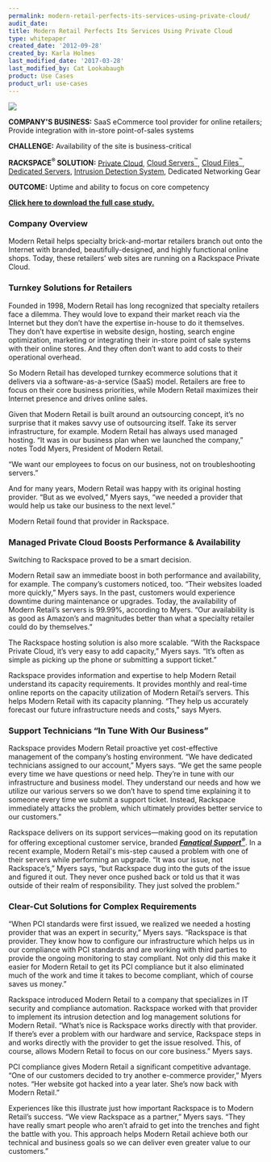 ```yaml
---
permalink: modern-retail-perfects-its-services-using-private-cloud/
audit_date:
title: Modern Retail Perfects Its Services Using Private Cloud
type: whitepaper
created_date: '2012-09-28'
created_by: Karla Holmes
last_modified_date: '2017-03-28'
last_modified_by: Cat Lookabaugh
product: Use Cases
product_url: use-cases
---
```


<a href="http://www.modernretail.com/">
   <img src="{% asset_path use-cases/modern-retail-perfects-its-services-using-private-cloud/modernretail.png %}" />
</a>

**COMPANY'S BUSINESS:** SaaS eCommerce tool provider for online
retailers; Provide integration with in-store point-of-sales systems

**CHALLENGE:** Availability of the site is business-critical

**RACKSPACE<sup>&reg;</sup> SOLUTION:** [Private
Cloud](http://www.rackspace.com/managed_hosting/private_cloud/index.php),
[Cloud
Servers<sup>&trade;</sup>](http://www.rackspace.com/cloud/cloud_hosting_products/servers/),
[Cloud
Files<sup>&trade;</sup>](http://www.rackspace.com/cloud/cloud_hosting_products/files/),
[Dedicated
Servers](http://www.rackspace.com/managed_hosting/configurations.php),
[Intrusion Detection
System](http://www.rackspace.com/managed_hosting/services/security/threatmgr.php),
Dedicated Networking Gear

**OUTCOME:** Uptime and ability to focus on core competency

[**Click here to download the full case
study.**](http://c179631.r31.cf0.rackcdn.com/CaseStudy_ModernRetail.pdf)

### Company Overview

Modern Retail helps specialty brick-and-mortar retailers branch out onto
the Internet with branded, beautifully-designed, and highly functional
online shops. Today, these retailers’ web sites are running on a
Rackspace Private Cloud.

### Turnkey Solutions for Retailers

Founded in 1998, Modern Retail has long recognized that specialty
retailers face a dilemma. They would love to expand their market reach
via the Internet but they don’t have the expertise in-house to do it
themselves. They don’t have expertise in website design, hosting, search
engine optimization, marketing or integrating their in-store point of
sale systems with their online stores. And they often don’t want to add
costs to their operational overhead.

So Modern Retail has developed turnkey ecommerce solutions that it
delivers via a software-as-a-service (SaaS) model. Retailers are free to
focus on their core business priorities, while Modern Retail maximizes
their Internet presence and drives online sales.

Given that Modern Retail is built around an outsourcing concept, it’s no
surprise that it makes savvy use of outsourcing itself. Take its server
infrastructure, for example. Modern Retail has always used managed
hosting. “It was in our business plan when we launched the company,”
notes Todd Myers, President of Modern Retail.

“We want our employees to focus on our business, not on troubleshooting
servers.”

And for many years, Modern Retail was happy with its original hosting
provider. “But as we evolved,” Myers says, “we needed a provider that
would help us take our business to the next level.”

Modern Retail found that provider in Rackspace.

### Managed Private Cloud Boosts Performance & Availability

Switching to Rackspace proved to be a smart decision.

Modern Retail saw an immediate boost in both performance and
availability, for example. The company’s customers noticed, too. “Their
websites loaded more quickly,” Myers says. In the past, customers would
experience downtime during maintenance or upgrades. Today, the
availability of Modern Retail’s servers is 99.99%, according to Myers.
“Our availability is as good as Amazon’s and magnitudes better than what
a specialty retailer could do by themselves.”

The Rackspace hosting solution is also more scalable. “With the
Rackspace Private Cloud, it’s very easy to add capacity,” Myers says.
“It’s often as simple as picking up the phone or submitting a support
ticket.”

Rackspace provides information and expertise to help Modern Retail
understand its capacity requirements. It provides monthly and real-time
online reports on the capacity utilization of Modern Retail’s servers.
This helps Modern Retail with its capacity planning. “They help us
accurately forecast our future infrastructure needs and costs,” says
Myers.

### Support Technicians “In Tune With Our Business”

Rackspace provides Modern Retail proactive yet cost-effective management
of the company’s hosting environment. “We have dedicated technicians
assigned to our account,” Myers says. “We get the same people every time
we have questions or need help. They’re in tune with our infrastructure
and business model. They understand our needs and how we utilize our
various servers so we don’t have to spend time explaining it to someone
every time we submit a support ticket. Instead, Rackspace immediately
attacks the problem, which ultimately provides better service to our
customers.”

Rackspace delivers on its support services—making good on its reputation
for offering exceptional customer service, branded [***Fanatical
Support<sup>&reg;</sup>***](http://www.rackspace.com/whyrackspace/support/). In
a recent example, Modern Retail's mis-step caused a problem with one of their
servers while performing an upgrade. “It was our issue, not
Rackspace’s,” Myers says, “but Rackspace dug into the guts of the issue
and figured it out. They never once pushed back or told us that it was
outside of their realm of responsibility. They just solved the problem.”

### Clear-Cut Solutions for Complex Requirements

“When PCI standards were first issued, we realized we needed a hosting
provider that was an expert in security,” Myers says. “Rackspace is that
provider. They know how to configure our infrastructure which helps us
in our compliance with PCI standards and are working with third parties
to provide the ongoing monitoring to stay compliant. Not only did this
make it easier for Modern Retail to get its PCI compliance but it also
eliminated much of the work and time it takes to become compliant, which
of course saves us money.”

Rackspace introduced Modern Retail to a company that specializes in IT
security and compliance automation. Rackspace worked with that provider
to implement its intrusion detection and log management solutions for
Modern Retail. “What’s nice is Rackspace works directly with that
provider. If there’s ever a problem with our hardware and service,
Rackspace steps in and works directly with the provider to get the issue
resolved. This, of course, allows Modern Retail to focus on our core
business.” Myers says.

PCI compliance gives Modern Retail a significant competitive advantage.
“One of our customers decided to try another e-commerce provider,” Myers
notes. “Her website got hacked into a year later. She’s now back with
Modern Retail.”

Experiences like this illustrate just how important Rackspace is to
Modern Retail’s success. “We view Rackspace as a partner,” Myers says.
“They have really smart people who aren’t afraid to get into the
trenches and fight the battle with you. This approach helps Modern
Retail achieve both our technical and business goals so we can deliver
even greater value to our customers.”
